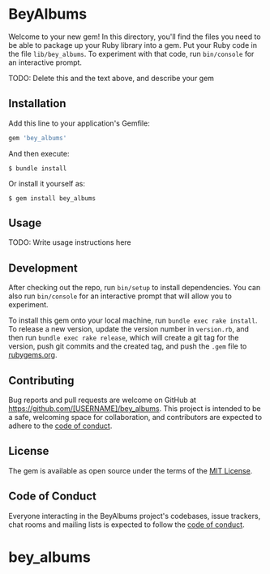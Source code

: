 # BeyAlbums

Welcome to your new gem! In this directory, you'll find the files you need to be able to package up your Ruby library into a gem. Put your Ruby code in the file `lib/bey_albums`. To experiment with that code, run `bin/console` for an interactive prompt.

TODO: Delete this and the text above, and describe your gem

## Installation

Add this line to your application's Gemfile:

```ruby
gem 'bey_albums'
```

And then execute:

    $ bundle install

Or install it yourself as:

    $ gem install bey_albums

## Usage

TODO: Write usage instructions here

## Development

After checking out the repo, run `bin/setup` to install dependencies. You can also run `bin/console` for an interactive prompt that will allow you to experiment.

To install this gem onto your local machine, run `bundle exec rake install`. To release a new version, update the version number in `version.rb`, and then run `bundle exec rake release`, which will create a git tag for the version, push git commits and the created tag, and push the `.gem` file to [rubygems.org](https://rubygems.org).

## Contributing

Bug reports and pull requests are welcome on GitHub at https://github.com/[USERNAME]/bey_albums. This project is intended to be a safe, welcoming space for collaboration, and contributors are expected to adhere to the [code of conduct](https://github.com/[USERNAME]/bey_albums/blob/master/CODE_OF_CONDUCT.md).

## License

The gem is available as open source under the terms of the [MIT License](https://opensource.org/licenses/MIT).

## Code of Conduct

Everyone interacting in the BeyAlbums project's codebases, issue trackers, chat rooms and mailing lists is expected to follow the [code of conduct](https://github.com/[USERNAME]/bey_albums/blob/master/CODE_OF_CONDUCT.md).
# bey_albums
